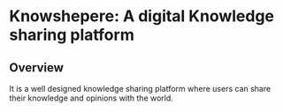 <h1>Knowshepere: A digital Knowledge sharing platform</h1>
<h2>Overview</h2>
<p>It is a well designed knowledge sharing platform where users can share their knowledge and opinions with the world.</p>
